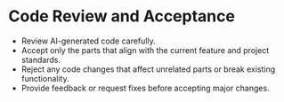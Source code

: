 # Code Review and Acceptance

- Review AI-generated code carefully.  
- Accept only the parts that align with the current feature and project standards.  
- Reject any code changes that affect unrelated parts or break existing functionality.  
- Provide feedback or request fixes before accepting major changes.